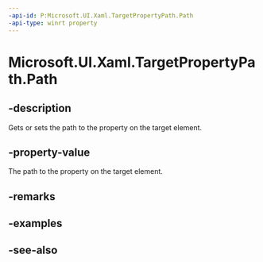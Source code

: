```yaml
---
-api-id: P:Microsoft.UI.Xaml.TargetPropertyPath.Path
-api-type: winrt property
---
```


<!-- Property syntax
public Microsoft.UI.Xaml.PropertyPath Path { get;  set; }
-->

# Microsoft.UI.Xaml.TargetPropertyPath.Path

## -description

Gets or sets the path to the property on the target element.

## -property-value

The path to the property on the target element.

## -remarks

## -examples

## -see-also
